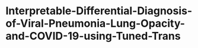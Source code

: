 # Interpretable-Differential-Diagnosis-of-Viral-Pneumonia-Lung-Opacity-and-COVID-19-using-Tuned-Trans